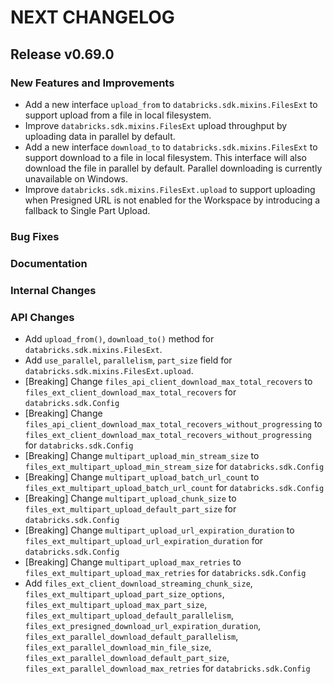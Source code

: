 # NEXT CHANGELOG

## Release v0.69.0

### New Features and Improvements

* Add a new interface `upload_from` to `databricks.sdk.mixins.FilesExt` to support upload from a file in local filesystem.
* Improve `databricks.sdk.mixins.FilesExt` upload throughput by uploading data in parallel by default.
* Add a new interface `download_to` to `databricks.sdk.mixins.FilesExt` to support download to a file in local filesystem. This interface will also download the file in parallel by default. Parallel downloading is currently unavailable on Windows.
* Improve `databricks.sdk.mixins.FilesExt.upload` to support uploading when Presigned URL is not enabled for the Workspace by introducing a fallback to Single Part Upload.

### Bug Fixes

### Documentation

### Internal Changes

### API Changes

* Add `upload_from()`, `download_to()` method for `databricks.sdk.mixins.FilesExt`.
* Add `use_parallel`, `parallelism`, `part_size` field for `databricks.sdk.mixins.FilesExt.upload`.
* [Breaking] Change `files_api_client_download_max_total_recovers` to `files_ext_client_download_max_total_recovers` for `databricks.sdk.Config`
* [Breaking] Change `files_api_client_download_max_total_recovers_without_progressing` to `files_ext_client_download_max_total_recovers_without_progressing` for `databricks.sdk.Config`
* [Breaking] Change `multipart_upload_min_stream_size` to `files_ext_multipart_upload_min_stream_size` for `databricks.sdk.Config`
* [Breaking] Change `multipart_upload_batch_url_count` to `files_ext_multipart_upload_batch_url_count` for `databricks.sdk.Config`
* [Breaking] Change `multipart_upload_chunk_size` to `files_ext_multipart_upload_default_part_size` for `databricks.sdk.Config`
* [Breaking] Change `multipart_upload_url_expiration_duration` to `files_ext_multipart_upload_url_expiration_duration` for `databricks.sdk.Config`
* [Breaking] Change `multipart_upload_max_retries` to `files_ext_multipart_upload_max_retries` for `databricks.sdk.Config`
* Add `files_ext_client_download_streaming_chunk_size`, `files_ext_multipart_upload_part_size_options`, `files_ext_multipart_upload_max_part_size`, `files_ext_multipart_upload_default_parallelism`, `files_ext_presigned_download_url_expiration_duration`, `files_ext_parallel_download_default_parallelism`, `files_ext_parallel_download_min_file_size`, `files_ext_parallel_download_default_part_size`, `files_ext_parallel_download_max_retries` for `databricks.sdk.Config`
